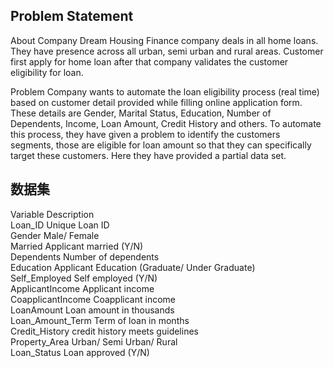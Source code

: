 ## Problem Statement
About Company
Dream Housing Finance company deals in all home loans. They have presence across all urban, 
semi urban and rural areas. Customer first apply for home loan after that company validates 
the customer eligibility for loan.

Problem
Company wants to automate the loan eligibility process (real time) based on customer detail provided 
while filling online application form. These details are Gender, Marital Status, Education, Number of Dependents, 
Income, Loan Amount, Credit History and others. To automate this process, they have given a problem to identify 
the customers segments, those are eligible for loan amount so that they can specifically target these customers.
 Here they have provided a partial data set.

## 数据集
Variable  Description  
Loan_ID	Unique Loan ID  
Gender	Male/ Female  
Married	Applicant married (Y/N)  
Dependents	Number of dependents  
Education	Applicant Education (Graduate/ Under Graduate)  
Self_Employed	Self employed (Y/N)  
ApplicantIncome	Applicant income  
CoapplicantIncome	Coapplicant income  
LoanAmount	Loan amount in thousands   
Loan_Amount_Term	Term of loan in months  
Credit_History	credit history meets guidelines  
Property_Area	Urban/ Semi Urban/ Rural  
Loan_Status	Loan approved (Y/N)  